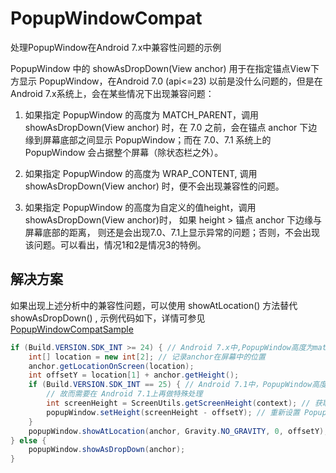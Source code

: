 # PopupWindowCompat
处理PopupWindow在Android 7.x中兼容性问题的示例

PopupWindow 中的 showAsDropDown(View anchor) 用于在指定锚点View下方显示 PopupWindow，在Android 7.0 (api<=23) 以前是没什么问题的，但是在Android 7.x系统上，会在某些情况下出现兼容问题：

1. 如果指定 PopupWindow 的高度为 MATCH_PARENT，调用 showAsDropDown(View anchor) 时，在 7.0 之前，会在锚点 anchor 下边缘到屏幕底部之间显示 PopupWindow；而在 7.0、7.1 系统上的 PopupWindow 会占据整个屏幕（除状态栏之外）。

2. 如果指定 PopupWindow 的高度为 WRAP_CONTENT, 调用 showAsDropDown(View anchor) 时，便不会出现兼容性的问题。

3. 如果指定 PopupWindow 的高度为自定义的值height，调用 showAsDropDown(View anchor)时， 如果 height > 锚点 anchor 下边缘与屏幕底部的距离， 则还是会出现7.0、7.1上显示异常的问题；否则，不会出现该问题。可以看出，情况1和2是情况3的特例。

## 解决方案
如果出现上述分析中的兼容性问题，可以使用 showAtLocation() 方法替代 showAsDropDown() , 示例代码如下，详情可参见 [PopupWindowCompatSample](https://github.com/tianma8023/PopupWindowCompat/blob/master/app/src/main/java/com/tianma/popupwindowsample/MainActivity.java)
```java
if (Build.VERSION.SDK_INT >= 24) { // Android 7.x中,PopupWindow高度为match_parent时,会出现兼容性问题,需要处理兼容性
    int[] location = new int[2]; // 记录anchor在屏幕中的位置
    anchor.getLocationOnScreen(location);
    int offsetY = location[1] + anchor.getHeight();
    if (Build.VERSION.SDK_INT == 25) { // Android 7.1中，PopupWindow高度为 match_parent 时，会占据整个屏幕
        // 故而需要在 Android 7.1上再做特殊处理
        int screenHeight = ScreenUtils.getScreenHeight(context); // 获取屏幕高度
        popupWindow.setHeight(screenHeight - offsetY); // 重新设置 PopupWindow 的高度
    }
    popupWindow.showAtLocation(anchor, Gravity.NO_GRAVITY, 0, offsetY);
} else {
    popupWindow.showAsDropDown(anchor);
}
```